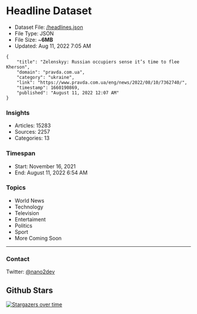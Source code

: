 # Headline Dataset

- Dataset File: [/headlines.json](https://raw.githubusercontent.com/fwd/news/master/headlines.json) 
- File Type: JSON
- File Size: ~**6MB**
- Updated: Aug 11, 2022 7:05 AM

```
{
    "title": "Zelenskyy: Russian occupiers sense it’s time to flee Kherson",
    "domain": "pravda.com.ua",
    "category": "ukraine",
    "link": "https://www.pravda.com.ua/eng/news/2022/08/10/7362740/",
    "timestamp": 1660190869,
    "published": "August 11, 2022 12:07 AM"
}
```

### Insights

- Articles: 15283
- Sources: 2257
- Categories: 13

### Timespan

- Start: November 16, 2021
- End: August 11, 2022 6:54 AM

### Topics

- World News
- Technology
- Television
- Entertaiment
- Politics
- Sport
- More Coming Soon

---

### Contact 

Twitter: [@nano2dev](https://twitter.com/nano2dev)

## Github Stars

[![Stargazers over time](https://starchart.cc/fwd/news.svg)](https://starchart.cc/fwd/news)
	
